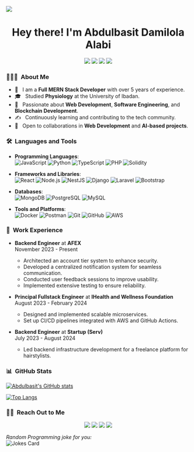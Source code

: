 <img id="image" src="./cool-background.png">

<h1 align="center"> Hey there! I'm Abdulbasit Damilola Alabi</h1>

<p align="center">
  <a href="https://www.linkedin.com/in/abdulbasitalabi"><img src="https://img.shields.io/badge/-LinkedIn-blue?style=flat-square&logo=Linkedin&logoColor=white"/></a>
  <a href="mailto:abdulbasitdamilola6@gmail.com"><img src="https://img.shields.io/badge/-Gmail-red?style=flat-square&logo=Gmail&logoColor=white"/></a>
  <a href="https://twitter.com/Dev__Abdul"><img src="https://img.shields.io/badge/-Twitter-blue?style=flat-square&logo=Twitter&logoColor=white"/></a>
  <a href="https://dev.to/abuabdu46060974"><img src="https://img.shields.io/badge/-DEV.to-black?style=flat-square&logo=DEV.to&logoColor=white"/></a>
</p>

<h3> 👨🏻‍💻 &nbsp;About Me</h3>

- 🔭 &nbsp; I am a **Full MERN Stack Developer** with over 5 years of experience.
- 🎓 &nbsp; Studied **Physiology** at the University of Ibadan.
- 🌱 &nbsp; Passionate about **Web Development**, **Software Engineering**, and **Blockchain Development**.
- ✍️ &nbsp; Continuously learning and contributing to the tech community.
- 🤝 &nbsp; Open to collaborations in **Web Development** and **AI-based projects**.

<h3> 🛠 &nbsp;Languages and Tools</h3>

- **Programming Languages**:  
  ![JavaScript](https://img.shields.io/badge/-JavaScript-333333?style=flat&logo=javascript) ![Python](https://img.shields.io/badge/-Python-333333?style=flat&logo=python&logoColor=007396) ![TypeScript](https://img.shields.io/badge/-TypeScript-333333?style=flat&logo=typescript) ![PHP](https://img.shields.io/badge/-PHP-333333?style=flat&logo=php) ![Solidity](https://img.shields.io/badge/-Solidity-333333?style=flat&logo=solidity)

- **Frameworks and Libraries**:  
  ![React](https://img.shields.io/badge/-React-333333?style=flat&logo=react) ![Node.js](https://img.shields.io/badge/-Node.js-333333?style=flat&logo=node.js) ![NestJS](https://img.shields.io/badge/-NestJS-333333?style=flat&logo=nestjs) ![Django](https://img.shields.io/badge/-Django-333333?style=flat&logo=django) ![Laravel](https://img.shields.io/badge/-Laravel-333333?style=flat&logo=laravel) ![Bootstrap](https://img.shields.io/badge/-Bootstrap-333333?style=flat&logo=bootstrap&logoColor=563D7C)

- **Databases**:  
  ![MongoDB](https://img.shields.io/badge/-MongoDB-333333?style=flat&logo=mongodb) ![PostgreSQL](https://img.shields.io/badge/-PostgreSQL-333333?style=flat&logo=postgresql) ![MySQL](https://img.shields.io/badge/-MySQL-333333?style=flat&logo=mysql)

- **Tools and Platforms**:  
  ![Docker](https://img.shields.io/badge/-Docker-333333?style=flat&logo=docker) ![Postman](https://img.shields.io/badge/-Postman-333333?style=flat&logo=postman) ![Git](https://img.shields.io/badge/-Git-333333?style=flat&logo=git) ![GitHub](https://img.shields.io/badge/-GitHub-333333?style=flat&logo=github) ![AWS](https://img.shields.io/badge/-AWS-333333?style=flat&logo=amazon-aws)

<h3> 💼 &nbsp;Work Experience</h3>

- **Backend Engineer** at **AFEX**  
  November 2023 - Present  
  - Architected an account tier system to enhance security.
  - Developed a centralized notification system for seamless communication.
  - Conducted user feedback sessions to improve usability.
  - Implemented extensive testing to ensure reliability.

- **Principal Fullstack Engineer** at **IHealth and Wellness Foundation**  
  August 2023 - February 2024  
  - Designed and implemented scalable microservices.
  - Set up CI/CD pipelines integrated with AWS and GitHub Actions.

- **Backend Engineer** at **Startup (Serv)**  
  July 2023 - August 2024  
  - Led backend infrastructure development for a freelance platform for hairstylists.

<h3> 📊 &nbsp;GitHub Stats</h3>

[![Abdulbasit's GitHub stats](https://github-readme-stats.vercel.app/api?username=marrwan&count_private=true&show_icons=true&theme=cobalt)](https://github.com/marrwan/github-readme-stats)

[![Top Langs](https://github-readme-stats.vercel.app/api/top-langs/?username=marrwan&layout=compact)](https://github.com/marrwan/github-readme-stats)

<h3> 🤝🏻 &nbsp;Reach Out to Me</h3>

<p align="center">
  <a href="https://www.linkedin.com/in/abdulbasitalabi" target="_blank"><img src="https://img.shields.io/badge/-LinkedIn-blue?style=flat-square&logo=Linkedin&logoColor=white"/></a>
  <a href="mailto:abdulbasitdamilola6@gmail.com" target="_blank"><img src="https://img.shields.io/badge/-Gmail-red?style=flat-square&logo=Gmail&logoColor=white"/></a>
  <a href="https://twitter.com/Dev__Abdul" target="_blank"><img src="https://img.shields.io/badge/-Twitter-blue?style=flat-square&logo=Twitter&logoColor=white"/></a>
  <a href="https://dev.to/abuabdu46060974" target="_blank"><img src="https://img.shields.io/badge/-DEV.to-black?style=flat-square&logo=DEV.to&logoColor=white"/></a>
</p>

<i>Random Programming joke for you:</i>  
![Jokes Card](https://readme-jokes.vercel.app/api)
